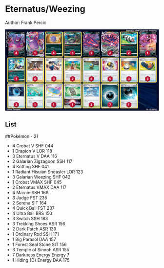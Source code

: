 # Eternatus/Weezing

Author: Frank Percic

![decklist](../../!Images/Standard/2SWSH-SIT/Eternatus-Weezing.png)

## List
##Pokémon - 21
* 4 Crobat V SHF 044
* 1 Drapion V LOR 118
* 3 Eternatus V DAA 116
* 2 Galarian Zigzagoon SSH 117
* 4 Koffing SHF 041
* 1 Radiant Hisuian Sneasler LOR 123
* 3 Galarian Weezing SHF 042
* 1 Crobat VMAX SHF 045
* 2 Eternatus VMAX DAA 117
* 4 Marnie SSH 169
* 3 Judge FST 235
* 2 Serena SIT 164
* 4 Quick Ball FST 237
* 4 Ultra Ball BRS 150
* 3 Switch SSH 183
* 3 Trekking Shoes ASR 156
* 2 Dark Patch ASR 139
* 1 Ordinary Rod SSH 171
* 1 Big Parasol DAA 157
* 1 Forest Seal Stone SIT 156
* 3 Temple of Sinnoh ASR 155
* 7 Darkness Energy Energy 7
* 1 Hiding {D} Energy DAA 175

